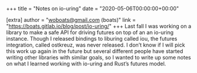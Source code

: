 +++
title = "Notes on io-uring"
date = "2020-05-06T00:00:00+00:00"

[extra]
author = "woboats@gmail.com (boats)"
link = "https://boats.gitlab.io/blog/post/io-uring/"
+++
Last fall I was working on a library to make a safe API for driving futures on top of an an io-uring instance. Though I released bindings to liburing called iou, the futures integration, called ostkreuz, was never released. I don&rsquo;t know if I will pick this work up again in the future but several different people have started writing other libraries with similar goals, so I wanted to write up some notes on what I learned working with io-uring and Rust&rsquo;s futures model.